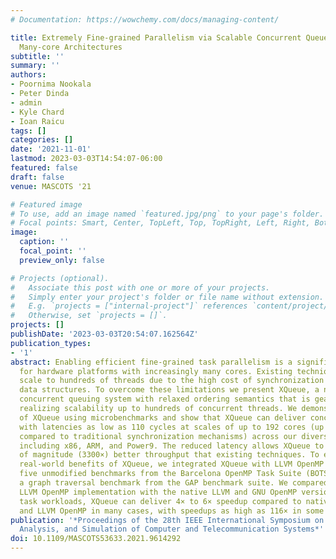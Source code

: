 ```yaml
---
# Documentation: https://wowchemy.com/docs/managing-content/

title: Extremely Fine-grained Parallelism via Scalable Concurrent Queues on Modern
  Many-core Architectures
subtitle: ''
summary: ''
authors:
- Poornima Nookala
- Peter Dinda
- admin
- Kyle Chard
- Ioan Raicu
tags: []
categories: []
date: '2021-11-01'
lastmod: 2023-03-03T14:54:07-06:00
featured: false
draft: false
venue: MASCOTS '21

# Featured image
# To use, add an image named `featured.jpg/png` to your page's folder.
# Focal points: Smart, Center, TopLeft, Top, TopRight, Left, Right, BottomLeft, Bottom, BottomRight.
image:
  caption: ''
  focal_point: ''
  preview_only: false

# Projects (optional).
#   Associate this post with one or more of your projects.
#   Simply enter your project's folder or file name without extension.
#   E.g. `projects = ["internal-project"]` references `content/project/deep-learning/index.md`.
#   Otherwise, set `projects = []`.
projects: []
publishDate: '2023-03-03T20:54:07.162564Z'
publication_types:
- '1'
abstract: Enabling efficient fine-grained task parallelism is a significant challenge
  for hardware platforms with increasingly many cores. Existing techniques do not
  scale to hundreds of threads due to the high cost of synchronization in concurrent
  data structures. To overcome these limitations we present XQueue, a novel lock-less
  concurrent queuing system with relaxed ordering semantics that is geared towards
  realizing scalability up to hundreds of concurrent threads. We demonstrate the scalability
  of XQueue using microbenchmarks and show that XQueue can deliver concurrent operations
  with latencies as low as 110 cycles at scales of up to 192 cores (up to 6900× improvement
  compared to traditional synchronization mechanisms) across our diverse hardware,
  including x86, ARM, and Power9. The reduced latency allows XQueue to provide orders
  of magnitude (3300×) better throughput that existing techniques. To evaluate the
  real-world benefits of XQueue, we integrated XQueue with LLVM OpenMP and evaluated
  five unmodified benchmarks from the Barcelona OpenMP Task Suite (BOTS) as well as
  a graph traversal benchmark from the GAP benchmark suite. We compared the XQueue-enabled
  LLVM OpenMP implementation with the native LLVM and GNU OpenMP versions. Using fine-grained
  task workloads, XQueue can deliver 4× to 6× speedup compared to native GNU OpenMP
  and LLVM OpenMP in many cases, with speedups as high as 116× in some cases.
publication: '*Proceedings of the 28th IEEE International Symposium on the Modeling,
  Analysis, and Simulation of Computer and Telecommunication Systems*'
doi: 10.1109/MASCOTS53633.2021.9614292
---
```

